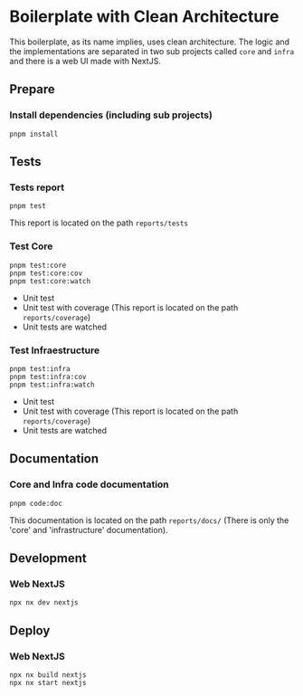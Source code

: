 ﻿# Boilerplate with Clean Architecture

This boilerplate, as its name implies, uses clean architecture. The logic and the implementations are separated in two sub projects called `core` and `infra` and there is a web UI made with NextJS.



## Prepare

### Install dependencies (including sub projects) 

```shell
pnpm install
```



## Tests

### Tests report

```shell
pnpm test
```

This report is located on the path `reports/tests`

### Test Core

```shell
pnpm test:core
pnpm test:core:cov
pnpm test:core:watch
```

- Unit test
- Unit test with coverage (This report is located on the path `reports/coverage`)
- Unit tests are watched



### Test Infraestructure

```shell
pnpm test:infra
pnpm test:infra:cov
pnpm test:infra:watch
```

- Unit test
- Unit test with coverage (This report is located on the path `reports/coverage`)
- Unit tests are watched



## Documentation

### Core and Infra code documentation

```shell
pnpm code:doc
```

This documentation is located on the path `reports/docs/` (There is only the 'core' and 'infrastructure' documentation).



## Development

### Web NextJS

```shell
npx nx dev nextjs
```



## Deploy

### Web NextJS

```shell
npx nx build nextjs
npx nx start nextjs
```


